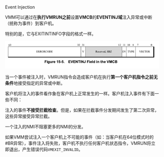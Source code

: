 Event Injection

VMM可以通过在**执行VMRUN之前**设置**VMCB**的**EVENTINJ域**注入异常或中断（统称为事件）到客户机。

特别的是，它与EXITINTINFO字段的格式一样。

![2020-09-10-19-59-21.png](./images/2020-09-10-19-59-21.png)


当一个事件被注入时，VMRUN指令会造成客户机在执行**第一个客户机指令之前无条件**地接受指定的异常或中断。

客户机将注入的事件看作象在客户机上正常发生的一样。客户机注入事件有下面一些不同：

注入的事件**不接受拦截检查**。但是，如果在拦截事件分发期间发生了第二次异常，这些异常接受异常拦截。

一个注入的NMI不阻塞更多的NMI的分发。

如果VMM尝试注入一个客户机上不可能的事件（如：当客户机在64位模式时的#BR异常），事件注入将失败，客户机不执行任何客户机状态指令，VMRUN将立即退出，产生错误代码`VMEXIT_INVALID`。